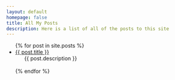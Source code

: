 ```yaml
---
layout: default
homepage: false
title: All My Posts
description: Here is a list of all of the posts to this site
---
```

<ul>
  {% for post in site.posts %}
    <li>
      <a href="{{ post.url }}">{{ post.title }}</a><br>
	  <ul style="list-style: none;"><li>{{ post.description }}</li></ul><br>
    </li>
  {% endfor %}
</ul>
